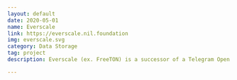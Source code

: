 ```yaml
---
layout: default
date: 2020-05-01
name: Everscale
link: https://everscale.nil.foundation
img: everscale.svg
category: Data Storage
tag: project
description: Everscale (ex. FreeTON) is a successor of a Telegram Open Network initially announced and developed by Telegram Inc. After the inital TON was cancelled, independent developers community launched its own Telegram Open Network-based project called FreeTON. <span style='font-family:Menlo, Courier, monospace'>=nil;</span> Foundation has supported this initiative with becoming one of the initial members and with providing development and expertise for several projects for FreeTON community.

---
```

